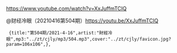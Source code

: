 
https://www.youtube.com/watch?v=XxJuffmTCIQ

@财经冷眼（20210416第504期）https://youtu.be/XxJuffmTCIQ

	 {title:"第504期/2021-4-16",artist:"財經冷眼",mp3:"../zt/cjly/mp3/504.mp3",cover:"../zt/cjly/favicon.jpg?param=106x106",},
